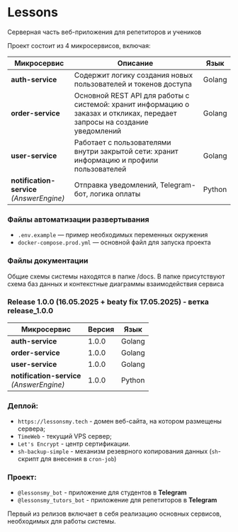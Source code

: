 # Lessons

Серверная часть веб-приложения для репетиторов и учеников

Проект состоит из 4 микросервисов, включая:

| Микросервис               | Описание                                                                                                                                         | Язык     |
|---------------------------|--------------------------------------------------------------------------------------------------------------------------------------------------|----------|
| **auth-service**          | Содержит логику создания новых пользователей и токенов доступа                                                                                   | Golang   |
| **order-service**         | Основной REST API для работы с системой: хранит информацию о заказах и откликах, передает запросы на создание уведомлений                       | Golang   |
| **user-service**          | Работает с пользователями внутри закрытой сети: хранит информацию и профили пользователей                                                        | Golang   |
| **notification-service**<br>*(AnswerEngine)* | Отправка уведомлений, Telegram-бот, логика оплаты                                                                                   | Python   |

### Файлы автоматизации развертывания

- `.env.example` — пример необходимых переменных окружения
- `docker-compose.prod.yml` — основной файл для запуска проекта

### Файлы документации
Общие схемы системы находятся в папке /docs. В папке присутствуют схема баз данных и контекстные диаграммы взаимодействия сервиса

### Release 1.0.0 (16.05.2025 + beaty fix 17.05.2025) - ветка release_1.0.0

| Микросервис               | Версия | Язык   |
|---------------------------|--------|--------|
| **auth-service**          | 1.0.0  | Golang |
| **order-service**         | 1.0.0  | Golang |
| **user-service**          | 1.0.0  | Golang |
| **notification-service**<br>*(AnswerEngine)* | 1.0.0  | Python |

### Деплой:

- `https://lessonsmy.tech` - домен веб-сайта, на котором размещены сервера;
- `TimeWeb` - текущий VPS сервер;
- `Let's Encrypt` - центр сертификации.
- `sh-backup-simple` - механизм резеврного копирования данных (`sh`-скрипт для внесения в `cron-job`)

### Проект:

- `@lessonsmy_bot` - приложение для студентов в **Telegram**
- `@lessonsmy_tutors_bot` - приложение для репетиторов в **Telegram**

Первый из релизов включает в себя реализацию основных сервисов, необходимых для работы системы. 
